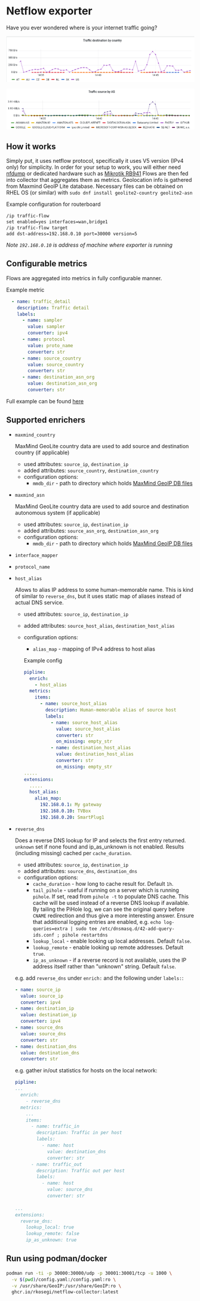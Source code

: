 # Netflow exporter

Have you ever wondered where is your internet traffic going?

![traffic destination by country](docs/traffic_destination_by_country.png)

![traffic source by AS](docs/traffic_source_by_as.png)

## How it works

Simply put, it uses netflow protocol, specifically it uses V5 version (IPv4 only) for simplicity.
In order for your setup to work, you will either need [nfdump](https://github.com/phaag/nfdump)
or dedicated hardware such as [Mikrotik RB941](https://mikrotik.com/product/RB941-2nD)
Flows are then fed into collector that aggregates them as metrics.
Geolocation info is gathered from Maxmind GeoIP Lite database.
Necessary files can be obtained on RHEL OS (or similar) with `sudo dnf install geolite2-country geolite2-asn`


Example configuration for routerboard
```
/ip traffic-flow
set enabled=yes interfaces=wan,bridge1
/ip traffic-flow target
add dst-address=192.168.0.10 port=30000 version=5
```

_Note `192.168.0.10` is address of machine where exporter is running_

## Configurable metrics

Flows are aggregated into metrics in fully configurable manner.

Example metric
```yaml
  - name: traffic_detail
    description: Traffic detail
    labels:
      - name: sampler
        value: sampler
        converter: ipv4
      - name: protocol
        value: proto_name
        converter: str
      - name: source_country
        value: source_country
        converter: str
      - name: destination_asn_org
        value: destination_asn_org
        converter: str
```

Full example can be found [here](docs/config.yaml)

## Supported enrichers


- `maxmind_country`

  MaxMind GeoLite country data are used to add source and destination country (if applicable)
  - used attributes: `source_ip`, `destination_ip`
  - added attributes: `source_country`, `destination_country`
  - configuration options:
    - `mmdb_dir` - path to directory which holds [MaxMind GeoIP DB files](https://dev.maxmind.com/geoip/geolite2-free-geolocation-data)

- `maxmind_asn`

  MaxMind GeoLite country data are used to add source and destination autonomous system (if applicable)
  - used attributes: `source_ip`, `destination_ip`
  - added attributes: `source_asn_org`, `destination_asn_org`
  - configuration options:
    - `mmdb_dir` - path to directory which holds [MaxMind GeoIP DB files](https://dev.maxmind.com/geoip/geolite2-free-geolocation-data)

- `interface_mapper`
- `protocol_name`

- `host_alias`

   Allows to alias IP address to some human-memorable name. This is kind of similar to `reverse_dns`,
   but it uses static map of aliases instead of actual DNS service.
     - used attributes: `source_ip`, `destination_ip`
     - added attributes: `source_host_alias`, `destination_host_alias`
     - configuration options:

        - `alias_map` - mapping of IPv4 address to host alias

        Example config

          ```yaml
          pipline:
            enrich:
              - host_alias
            metrics:
              items:
                - name: source_host_alias
                  description: Human-memorable alias of source host
                  labels:
                    - name: source_host_alias
                      value: source_host_alias
                      converter: str
                      on_missing: empty_str
                    - name: destination_host_alias
                      value: destination_host_alias
                      converter: str
                      on_missing: empty_str
          .....
          extensions:
            .....
            host_alias:
              alias_map:
                192.168.0.1: My gateway
                192.168.0.10: TVBox
                192.168.0.20: SmartPlug1
          ```

- `reverse_dns`

  Does a reverse DNS lookup for IP and selects the first entry returned. `unknown` set if none found and ip_as_unknown is not enabled. Results (including missing) cached per `cache_duration`.

  - used attributes: `source_ip`, `destination_ip`
  - added attributes: `source_dns`, `destination_dns`
  - configuration options:
    - `cache_duration` - how long to cache result for. Default `1h`.
    - `tail_pihole` - useful if running on a server which is running `pihole`. If set, read from `pihole -t` to populate DNS cache. This cache will be used instead of a reverse DNS lookup if available. By tailing the PiHole log, we can see the original query before `CNAME` redirection and thus give a more interesting answer. Ensure that additional logging entries are enabled, e.g. `echo log-queries=extra | sudo tee /etc/dnsmasq.d/42-add-query-ids.conf ; pihole restartdns`
    - `lookup_local` - enable looking up local addresses. Default `false`.
    - `lookup_remote` - enable looking up remote addresses. Default `true`.
    - `ip_as_unknown` - if a reverse record is not available, uses the IP address itself rather than "unknown" string. Default `false`.

  e.g. add `reverse_dns` under `enrich:` and the following under `labels:`:

  ```yaml
  - name: source_ip
    value: source_ip
    converter: ipv4
  - name: destination_ip
    value: destination_ip
    converter: ipv4
  - name: source_dns
    value: source_dns
    converter: str
  - name: destination_dns
    value: destination_dns
    converter: str
  ```

  e.g. gather in/out statistics for hosts on the local network:
  ```yaml
  pipline:
  ...
    enrich:
      - reverse_dns
    metrics:
      ...
      items:
        - name: traffic_in
          description: Traffic in per host
          labels:
            - name: host
              value: destination_dns
              converter: str
        - name: traffic_out
          description: Traffic out per host
          labels:
            - name: host
              value: source_dns
              converter: str

  ...
  extensions:
    reverse_dns:
      lookup_local: true
      lookup_remote: false
      ip_as_unknown: true
  ```

## Run using podman/docker

```bash
podman run -ti -p 30000:30000/udp -p 30001:30001/tcp -u 1000 \
  -v $(pwd)/config.yaml:/config.yaml:ro \
  -v /usr/share/GeoIP:/usr/share/GeoIP:ro \
  ghcr.io/rkosegi/netflow-collector:latest
```
